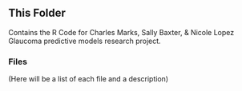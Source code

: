 ## This Folder

Contains the R Code for Charles Marks, Sally Baxter, & Nicole Lopez Glaucoma predictive models research project.

### Files

(Here will be a list of each file and a description)

